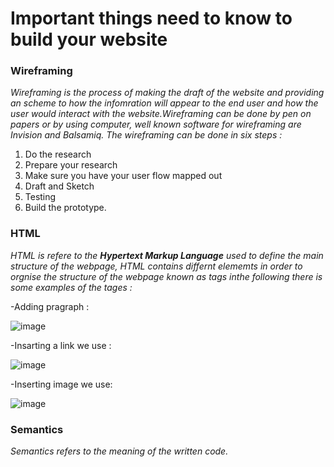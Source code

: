 
 # Important things need to know to build your website

 
 ### Wireframing

 
*Wireframing is  the process of making  the draft of the website and providing an scheme to how the infomration will appear to the end user and how the user would interact with the website.Wireframing can be done by pen on papers or by using computer, well known software for wireframing are Invision and Balsamiq. 
The wireframing can be done in six steps :* 
1. Do the research
2. Prepare your research
3. Make sure you have your user flow mapped out
4. Draft and Sketch
5. Testing
6. Build the prototype.


### HTML

*HTML is refere to the **Hypertext Markup Language** used to define the main structure of the webpage, HTML contains differnt elememts in order to orgnise the structure
of the webpage known as tags inthe following there is some examples of the tages :*   

-Adding pragraph :

![image](https://user-images.githubusercontent.com/86604843/124017650-973ea700-d9ac-11eb-8a22-40e9de32a5dd.png)


-Insarting a link we use :

![image](https://user-images.githubusercontent.com/86604843/124013911-81c77e00-d9a8-11eb-92c9-b9e9ca728911.png)

-Inserting image we use:

![image](https://user-images.githubusercontent.com/86604843/124017766-b806fc80-d9ac-11eb-8641-91d7fd784920.png)



### Semantics  

*Semantics refers to the meaning of the written code.*




